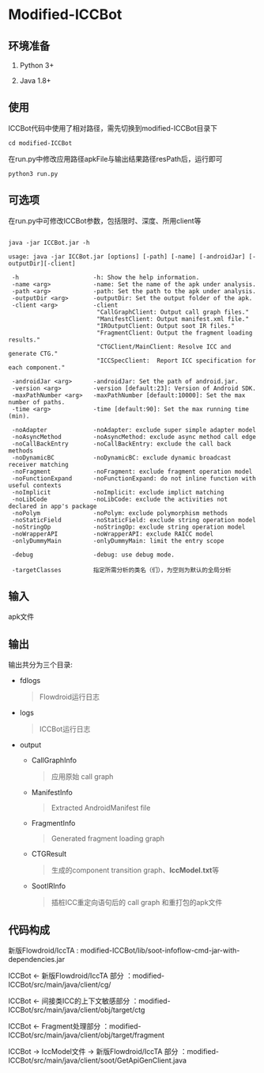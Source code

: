 # Modified-ICCBot

## 环境准备 ##

1. Python 3+

2. Java 1.8+

## 使用 ##

ICCBot代码中使用了相对路径，需先切换到modified-ICCBot目录下

```
cd modified-ICCBot
```

在run.py中修改应用路径apkFile与输出结果路径resPath后，运行即可

```
python3 run.py
```

## 可选项 ##

在run.py中可修改ICCBot参数，包括限时、深度、所用client等

```

java -jar ICCBot.jar -h

usage: java -jar ICCBot.jar [options] [-path] [-name] [-androidJar] [-outputDir][-client]

 -h                     -h: Show the help information.
 -name <arg>            -name: Set the name of the apk under analysis.
 -path <arg>            -path: Set the path to the apk under analysis.
 -outputDir <arg>       -outputDir: Set the output folder of the apk.
 -client <arg>          -client
                         "CallGraphClient: Output call graph files."
                         "ManifestClient: Output manifest.xml file."
                         "IROutputClient: Output soot IR files."
                         "FragmentClient: Output the fragment loading results."
                         "CTGClient/MainClient: Resolve ICC and generate CTG."
                         "ICCSpecClient:  Report ICC specification for each component."

 -androidJar <arg>      -androidJar: Set the path of android.jar.
 -version <arg>         -version [default:23]: Version of Android SDK.
 -maxPathNumber <arg>   -maxPathNumber [default:10000]: Set the max number of paths.
 -time <arg>            -time [default:90]: Set the max running time (min).

 -noAdapter             -noAdapter: exclude super simple adapter model
 -noAsyncMethod         -noAsyncMethod: exclude async method call edge
 -noCallBackEntry       -noCallBackEntry: exclude the call back methods
 -noDynamicBC           -noDynamicBC: exclude dynamic broadcast receiver matching
 -noFragment            -noFragment: exclude fragment operation model
 -noFunctionExpand      -noFunctionExpand: do not inline function with useful contexts
 -noImplicit            -noImplicit: exclude implict matching
 -noLibCode             -noLibCode: exclude the activities not declared in app's package
 -noPolym               -noPolym: exclude polymorphism methods
 -noStaticField         -noStaticField: exclude string operation model
 -noStringOp            -noStringOp: exclude string operation model
 -noWrapperAPI          -noWrapperAPI: exclude RAICC model
 -onlyDummyMain         -onlyDummyMain: limit the entry scope

 -debug                 -debug: use debug mode.

 -targetClasses         指定所需分析的类名（们），为空则为默认的全局分析
```

## 输入 ##

apk文件

## 输出 ##

输出共分为三个目录:

+ fdlogs
  > Flowdroid运行日志

+ logs
  > ICCBot运行日志

+ output

  + CallGraphInfo
    > 应用原始 call graph
  + ManifestInfo
    > Extracted AndroidManifest file
  + FragmentInfo
    > Generated fragment loading graph
  + CTGResult
    > 生成的component transition graph、**IccModel.txt**等
  + SootIRInfo
    > 插桩ICC重定向语句后的 call graph 和重打包的apk文件

## 代码构成 ##

新版Flowdroid/IccTA : 
modified-ICCBot/lib/soot-infoflow-cmd-jar-with-dependencies.jar

ICCBot <- 新版Flowdroid/IccTA 部分 ：modified-ICCBot/src/main/java/client/cg/

ICCBot <- 间接类ICC的上下文敏感部分 ：modified-ICCBot/src/main/java/client/obj/target/ctg

ICCBot <- Fragment处理部分 ：modified-ICCBot/src/main/java/client/obj/target/fragment

ICCBot -> IccModel文件 -> 新版Flowdroid/IccTA 部分 ：modified-ICCBot/src/main/java/client/soot/GetApiGenClient.java
